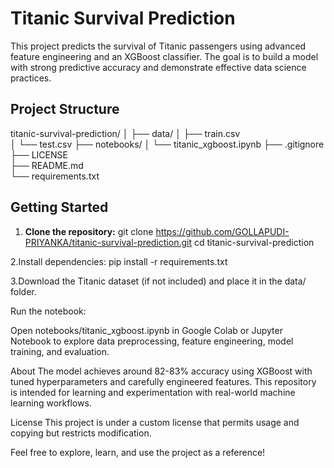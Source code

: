 # Titanic Survival Prediction

This project predicts the survival of Titanic passengers using advanced feature engineering and an XGBoost classifier. The goal is to build a model with strong predictive accuracy and demonstrate effective data science practices.

## Project Structure
titanic-survival-prediction/
│
├── data/
│   ├── train.csv                    
│   └── test.csv 
├── notebooks/
│   └── titanic_xgboost.ipynb
├── .gitignore              
├── LICENSE             
├── README.md                 
└── requirements.txt         

## Getting Started

1. **Clone the repository:**
   git clone https://github.com/GOLLAPUDI-PRIYANKA/titanic-survival-prediction.git
   cd titanic-survival-prediction

2.Install dependencies:
	pip install -r requirements.txt

3.Download the Titanic dataset (if not included) and place it in the data/ folder.

Run the notebook:

Open notebooks/titanic_xgboost.ipynb in Google Colab or Jupyter Notebook to explore data preprocessing, feature engineering, model training, and evaluation.

About
The model achieves around 82-83% accuracy using XGBoost with tuned hyperparameters and carefully engineered features. This repository is intended for learning and experimentation with real-world machine learning workflows.

License
This project is under a custom license that permits usage and copying but restricts modification.

Feel free to explore, learn, and use the project as a reference!	
